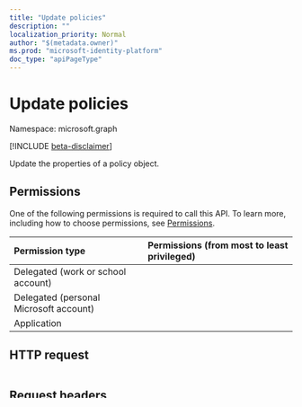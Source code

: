 ```yaml
---
title: "Update policies"
description: ""
localization_priority: Normal
author: "$(metadata.owner)"
ms.prod: "microsoft-identity-platform"
doc_type: "apiPageType"
---
```


# Update policies

Namespace: microsoft.graph

[!INCLUDE [beta-disclaimer](../../includes/beta-disclaimer.md)]

Update the properties of a policy object.

## Permissions

One of the following permissions is required to call this API. To learn more, including how to choose permissions, see [Permissions](/graph/permissions-reference).

| Permission type                        | Permissions (from most to least privileged) |
| :------------------------------------- | :------------------------------------------ |
| Delegated (work or school account)     |                                             |
| Delegated (personal Microsoft account) |                                             |
| Application                            |                                             |

## HTTP request

<!-- {
  "blockType": "ignored"
}
-->

```http

```

## Request headers

| Name          | Description                 |
| :------------ | :-------------------------- |
| Authorization | Bearer {token}. Required.   |
| Content-Type  | application/json. Required. |

## Request Body

In the request body, supply JSON representation of the [policy](../resources/-policy.md) object.

<!-- Actions and Functions -->

<!-- CRUD Methods -->

The following table shows the properties that are required when you create a policy object.

| Property              | Type                                                      | Description |
| :-------------------- | :-------------------------------------------------------- | :---------- |
| alternativeIdentifier | String                                                    |             |
| definition            | String collection                                         |             |
| displayName           | String                                                    |             |
| isOrganizationDefault | Boolean                                                   |             |
| keyCredentials        | [keyCredential](../resources/keycredential.md) collection |             |
| type                  | String                                                    |             |

## Response

If successful, this method returns a `200 OK` response code and a policy object in the response body.

## Examples

### Request

<!-- {
  "blockType": "request",
  "name": "update_policies"
}
-->

```http
PATCH https://graph.microsoft.com/beta

Content-Type: application/json
Content-Length: 691

[
  {
    "@odata.type": "#microsoft.graph.policy",
    "alternativeIdentifier": "String",
    "definition": [
      "String"
    ],
    "deletedDateTime": "DateTimeOffset",
    "displayName": "String",
    "id": "String(identifier)",
    "isOrganizationDefault": "Boolean",
    "keyCredentials": [
      {
        "@odata.type": "#microsoft.graph.keyCredential",
        "customKeyIdentifier": "Binary",
        "displayName": "String",
        "endDateTime": "DateTimeOffset",
        "key": "Binary",
        "keyId": "Guid",
        "startDateTime": "DateTimeOffset",
        "type": "String",
        "usage": "String"
      }
    ],
    "type": "String"
  }
]

```

### Response

**Note:** The response object shown here might be shortened for readability.

<!-- {
  "blockType": "response",
  "truncated": true,
  "@odata.type": "$(this.ReturnTypeFullName)"
}
-->

```http
HTTP 1.1 200 OK

Content-Type: application/json
{
  "value": [
  {
    "@odata.type": "#microsoft.graph.policy",
    "alternativeIdentifier": "String",
    "definition": [
      "String"
    ],
    "deletedDateTime": "DateTimeOffset",
    "displayName": "String",
    "id": "String(identifier)",
    "isOrganizationDefault": "Boolean",
    "keyCredentials": [
      {
        "@odata.type": "#microsoft.graph.keyCredential",
        "customKeyIdentifier": "Binary",
        "displayName": "String",
        "endDateTime": "DateTimeOffset",
        "key": "Binary",
        "keyId": "Guid",
        "startDateTime": "DateTimeOffset",
        "type": "String",
        "usage": "String"
      }
    ],
    "type": "String"
  }
]
}

```
